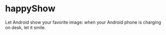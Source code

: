 happyShow
=========

Let Android show your favorite image: when your Android phone is charging on desk, let it smile.